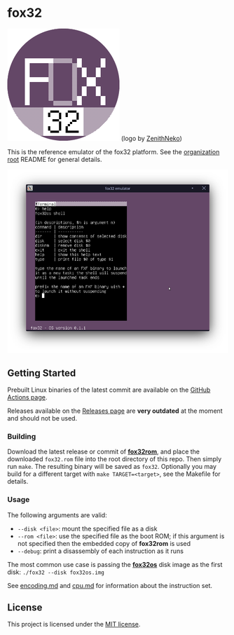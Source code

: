 # fox32

![fox32 logo](contrib/logos/fox32-circle.png)
(logo by [ZenithNeko](https://zencorner.xyz/contacts.html))

This is the reference emulator of the fox32 platform. See the [organization root](https://github.com/fox32-arch) README for general details.

![Screenshot of fox32os](contrib/screenshots/fox32os-terminal.png)

## Getting Started

Prebuilt Linux binaries of the latest commit are available on the [GitHub Actions page](https://github.com/fox32-arch/fox32/actions).

Releases available on the [Releases page](https://github.com/fox32-arch/fox32/releases) are **very outdated** at the moment and should not be used.

### Building

Download the latest release or commit of [**fox32rom**](https://github.com/fox32-arch/fox32rom), and place the downloaded `fox32.rom` file into the root directory of this repo. Then simply run `make`. The resulting binary will be saved as `fox32`. Optionally you may build for a different target with `make TARGET=<target>`, see the Makefile for details.

### Usage

The following arguments are valid:
- `--disk <file>`: mount the specified file as a disk
- `--rom <file>`: use the specified file as the boot ROM; if this argument is not specified then the embedded copy of **fox32rom** is used
- `--debug`: print a disassembly of each instruction as it runs

The most common use case is passing the [**fox32os**](https://github.com/fox32-arch/fox32os) disk image as the first disk: `./fox32 --disk fox32os.img`

See [encoding.md](docs/encoding.md) and [cpu.md](docs/cpu.md) for information about the instruction set.

## License
This project is licensed under the [MIT license](LICENSE).
